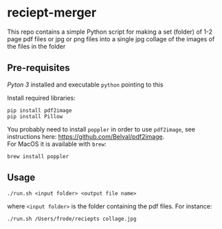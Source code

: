 # reciept-merger

This repo contains a simple Python script for making a set (folder) of 1-2 page pdf files or jpg or png files into a single jpg collage of the images of the files in the folder  

## Pre-requisites

*Pyton 3* installed and executable `python` pointing to this  

Install required libraries:
```
pip install pdf2image
pip install Pillow
```

You probably need to install `poppler` in order to use `pdf2image`, see instructions here: https://github.com/Belval/pdf2image.  
For MacOS it is available with `brew`:
```
brew install poppler
```

## Usage

```
./run.sh <input folder> <output file name>
```
where `<input folder>` is the folder containing the pdf files. For instance:
```
./run.sh /Users/frode/reciepts collage.jpg
```

